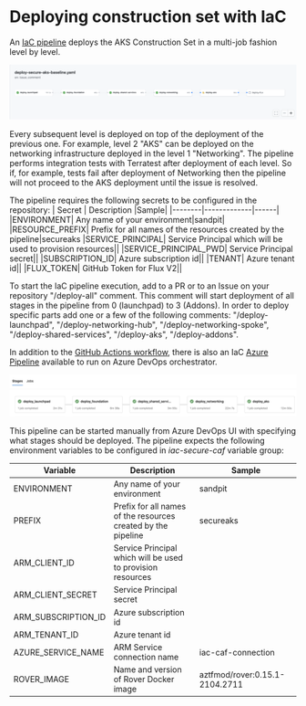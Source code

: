 # Deploying construction set with IaC

An [IaC pipeline](../../../../../../../.github/workflows/deploy-secure-aks-baseline.yaml) deploys the AKS Construction Set in a multi-job fashion level by level.

![iac-gh-pipeline](../../pictures/iac-gh-pipeline.png)

Every subsequent level is deployed on top of the deployment of the previous one. For example, level 2 "AKS" can be deployed on the networking infrastructure deployed in the level 1 "Networking". The pipeline performs integration tests with Terratest after deployment of each level. So if, for example, tests fail after deployment of Networking then the pipeline will not proceed to the AKS deployment until the issue is resolved.

The pipeline requires the following secrets to be configured in the repository:
| Secret | Description |Sample|
|--------|-------------|------|
|ENVIRONMENT| Any name of your environment|sandpit|
|RESOURCE_PREFIX| Prefix for all names of the resources created by the pipeline|secureaks
|SERVICE_PRINCIPAL| Service Principal which will be used to provision resources||
|SERVICE_PRINCIPAL_PWD| Service Principal secret||
|SUBSCRIPTION_ID| Azure subscription id||
|TENANT| Azure tenant id||
|FLUX_TOKEN| GitHub Token for Flux V2||


To start the IaC pipeline execution, add to a PR or to an Issue on your repository "/deploy-all" comment. This comment will start deployment of all stages in the pipeline from 0 (launchpad) to 3 (Addons).
In order to deploy specific parts add one or a few of the following comments: "/deploy-launchpad", "/deploy-networking-hub", "/deploy-networking-spoke", "/deploy-shared-services", "/deploy-aks", "/deploy-addons".

In addition to the [GitHub Actions workflow](../../../../../../../.github/workflows/deploy-secure-aks-baseline.yaml), there is also an IaC [Azure Pipeline](../../../../../../../.pipelines/deploy-secure-aks-baseline.yaml) available to run on Azure DevOps orchestrator.

![iac-azdo-pipeline](../../pictures/iac-azdo-pipeline.png)

This pipeline can be started manually from Azure DevOps UI with specifying what stages should be deployed. The pipeline expects the following environment variables to be configured in *iac-secure-caf* variable group:

| Variable | Description |Sample|
|--------|-------------|------|
|ENVIRONMENT| Any name of your environment|sandpit|
|PREFIX| Prefix for all names of the resources created by the pipeline|secureaks
|ARM_CLIENT_ID| Service Principal which will be used to provision resources||
|ARM_CLIENT_SECRET| Service Principal secret||
|ARM_SUBSCRIPTION_ID| Azure subscription id||
|ARM_TENANT_ID| Azure tenant id||
|AZURE_SERVICE_NAME| ARM Service connection name|iac-caf-connection|
|ROVER_IMAGE| Name and version of Rover Docker image|aztfmod/rover:0.15.1-2104.2711|

